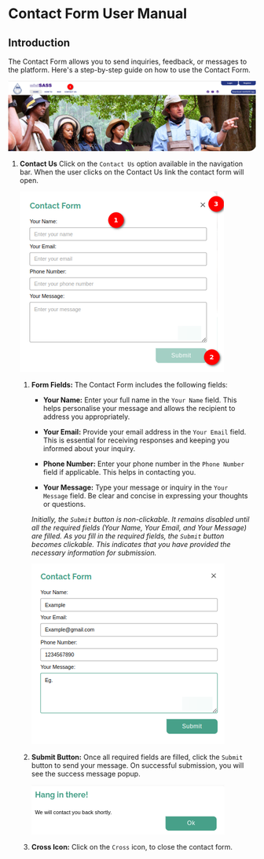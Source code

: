 # Contact Form User Manual

## Introduction

The Contact Form allows you to send inquiries, feedback, or messages to the platform. Here's a step-by-step guide on how to use the Contact Form.

![Contact Us](./img/contact-us-1.png)

1. **Contact Us** Click on the `Contact Us` option available in the navigation bar. When the user clicks on the Contact Us link the contact form will open.

    ![Contact Us Form](./img/contact-us-2.png)

    1. **Form Fields:** The Contact Form includes the following fields:

        - **Your Name:** Enter your full name in the `Your Name` field. This helps personalise your message and allows the recipient to address you appropriately.

        - **Your Email:** Provide your email address in the `Your Email` field. This is essential for receiving responses and keeping you informed about your inquiry.

        - **Phone Number:** Enter your phone number in the `Phone Number` field if applicable. This helps in contacting you.

        - **Your Message:** Type your message or inquiry in the `Your Message` field. Be clear and concise in expressing your thoughts or questions.

        *Initially, the `Submit` button is non-clickable. It remains disabled until all the required fields (Your Name, Your Email, and Your Message) are filled. As you fill in the required fields, the `Submit` button becomes clickable. This indicates that you have provided the necessary information for submission.*

        ![Clickable Submit Button](./img/contact-us-3.png)

    2. **Submit Button:** Once all required fields are filled, click the `Submit` button to send your message. On successful submission, you will see the success message popup.

        ![Success Message](./img/contact-us-4.png)

    3. **Cross Icon:** Click on the `Cross` icon, to close the contact form.